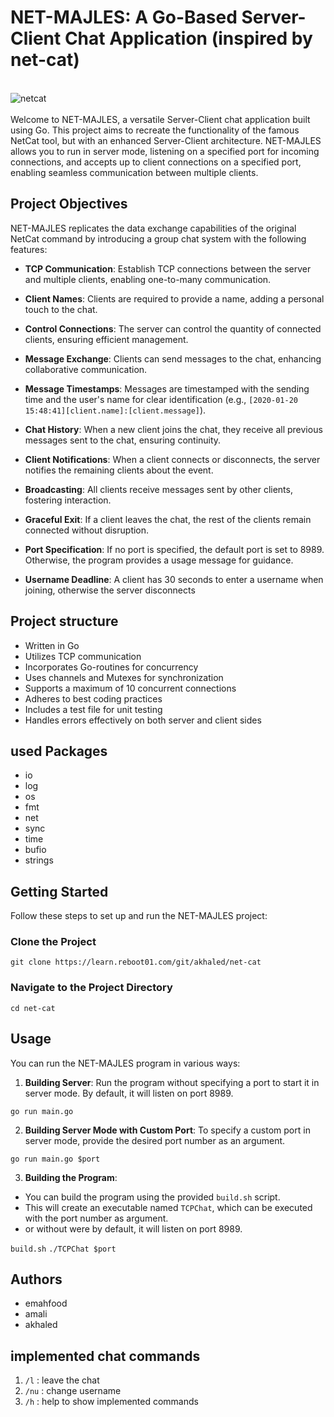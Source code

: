 # NET-MAJLES: A Go-Based Server-Client Chat Application (inspired by net-cat)
\
![netcat](https://seeklogo.com/images/N/netcat-logo-94046E9699-seeklogo.com.png)
\
\
Welcome to NET-MAJLES, a versatile Server-Client chat application built using Go. This project aims to recreate the functionality of the famous NetCat tool, but with an enhanced Server-Client architecture. NET-MAJLES allows you to run in server mode, listening on a specified port for incoming connections, and accepts up to client connections on a specified port, enabling seamless communication between multiple clients.

## Project Objectives

NET-MAJLES replicates the data exchange capabilities of the original NetCat command by introducing a group chat system with the following features:

- **TCP Communication**: Establish TCP connections between the server and multiple clients, enabling one-to-many communication.

- **Client Names**: Clients are required to provide a name, adding a personal touch to the chat.

- **Control Connections**: The server can control the quantity of connected clients, ensuring efficient management.

- **Message Exchange**: Clients can send messages to the chat, enhancing collaborative communication.

- **Message Timestamps**: Messages are timestamped with the sending time and the user's name for clear identification (e.g., `[2020-01-20 15:48:41][client.name]:[client.message]`).

- **Chat History**: When a new client joins the chat, they receive all previous messages sent to the chat, ensuring continuity.

- **Client Notifications**: When a client connects or disconnects, the server notifies the remaining clients about the event.

- **Broadcasting**: All clients receive messages sent by other clients, fostering interaction.

- **Graceful Exit**: If a client leaves the chat, the rest of the clients remain connected without disruption.

- **Port Specification**: If no port is specified, the default port is set to 8989. Otherwise, the program provides a usage message for guidance.

- **Username Deadline**: A client has 30 seconds to enter a username when joining, otherwise the server disconnects

## Project structure

- Written in Go
- Utilizes TCP communication
- Incorporates Go-routines for concurrency
- Uses channels and Mutexes for synchronization
- Supports a maximum of 10 concurrent connections
- Adheres to best coding practices
- Includes a test file for unit testing
- Handles errors effectively on both server and client sides

## used Packages

- io
- log
- os
- fmt
- net
- sync
- time
- bufio
- strings

## Getting Started

Follow these steps to set up and run the NET-MAJLES project:

### Clone the Project

```git clone https://learn.reboot01.com/git/akhaled/net-cat```

### Navigate to the Project Directory

```cd net-cat```

## Usage

You can run the NET-MAJLES program in various ways:

1. **Building Server**: Run the program without specifying a port to start it in server mode. By default, it will listen on port 8989.

```go run main.go```

2. **Building Server Mode with Custom Port**: To specify a custom port in server mode, provide the desired port number as an argument.

```go run main.go $port```

3. **Building the Program**:

- You can build the program using the provided `build.sh` script.
- This will create an executable named `TCPChat`, which can be executed with the port number as argument.
- or without were by default, it will listen on port 8989.

```build.sh```
```./TCPChat $port```

## Authors

- emahfood
- amali
- akhaled

## implemented chat commands

1. `/l` : leave the chat
2. `/nu` : change username
3. `/h` : help to show implemented commands

